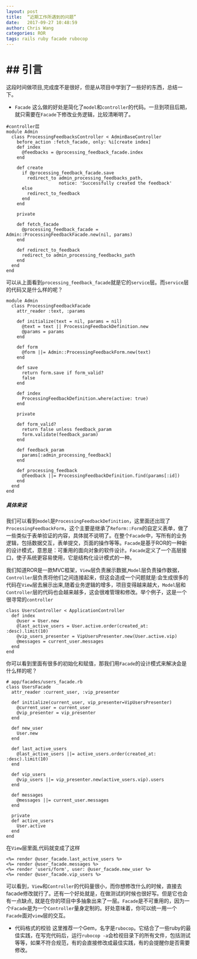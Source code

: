 ```yaml
---
layout: post
title:  “近期工作所遇到的问题”
date:   2017-09-27 10:48:59
author: Chris Wang
categories: ROR
tags: rails ruby facade rubocop
---
```


# ## 引言
这段时间做项目,完成度不是很好，但是从项目中学到了一些好的东西，总结一下。
* `Facade`
这么做的好处是简化了`model`和`controller`的代码。一旦到项目后期，就只需要在`Facade`下修改业务逻辑，比较清晰明了。
```
#controller层
module Admin
  class ProcessingFeedbacksController < AdminBaseController
    before_action :fetch_facade, only: %i[create index]
    def index
      @feedbacks = @processing_feedback_facade.index
    end

    def create
      if @processing_feedback_facade.save
        redirect_to admin_processing_feedbacks_path,
                    notice: 'Successfully created the feedback'
      else
        redirect_to_feedback
      end
    end

    private

    def fetch_facade
      @processing_feedback_facade = Admin::ProcessingFeedbackFacade.new(nil, params)
    end

    def redirect_to_feedback
      redirect_to admin_processing_feedbacks_path
    end
  end
end
```

可以从上面看到`processing_feedback_facade`就是它的`service`层。而`service`层的代码又是什么样的呢？

```
module Admin
  class ProcessingFeedbackFacade
    attr_reader :text, :params

    def initialize(text = nil, params = nil)
      @text = text || ProcessingFeedbackDefinition.new
      @params = params
    end

    def form
      @form ||= Admin::ProcessingFeedbackForm.new(text)
    end

    def save
      return form.save if form_valid?
      false
    end

    def index
      ProcessingFeedbackDefinition.where(active: true)
    end

    private

    def form_valid?
      return false unless feedback_param
      form.validate(feedback_param)
    end

    def feedback_param
      params[:admin_processing_feedback]
    end

    def processing_feedback
      @feedback ||= ProcessingFeedbackDefinition.find(params[:id])
    end
  end
end
```

##### 具体来说
我们可以看到`model`是`ProcessingFeedbackDefinition`，这里面还出现了`ProcessingFeedbackForm`，这个主要是继承了`Reform::Form`的自定义表单，做了一些类似于表单验证的内容，具体就不说明了。在整个`Facade`中，写所有的业务逻辑，包括数据交互，表单提交，页面的操作等等。`Facade`是基于ROR的一种新的设计模式，意思是：可重用的面向对象的软件设计。`Facade`定义了一个高层接口，使子系统更容易使用，它是结构化设计模式的一种。

我们知道ROR是一款MVC框架，`View`层负责展示数据,`Model`层负责操作数据，`Controller`层负责将他们之间连接起来，但这会造成一个问题就是:会生成很多的代码在`View`层去展示出来,随着业务逻辑的增多，项目变得越来越大，`Model`层和`Controller`层的代码也会越来越多，这会很难管理和修改。举个例子，这是一个很寻常的`controller`
```
class UsersController < ApplicationController
  def index
    @user = User.new
    @last_active_users = User.active.order(created_at: :desc).limit(10)
    @vip_users_presenter = VipUsersPresenter.new(User.active.vip)
    @messages = current_user.messages
  end
end
```

你可以看到里面有很多的初始化和赋值，那我们用`Facade`的设计模式来解决会是什么样的呢？

```
# app/facades/users_facade.rb
class UsersFacade
  attr_reader :current_user, :vip_presenter

  def initialize(current_user, vip_presenter=VipUsersPresenter)
    @current_user = current_user
    @vip_presenter = vip_presenter
  end

  def new_user
    User.new
  end

  def last_active_users
    @last_active_users ||= active_users.order(created_at: :desc).limit(10)
  end

  def vip_users
    @vip_users ||= vip_presenter.new(active_users.vip).users
  end

  def messages
    @messages ||= current_user.messages
  end

  private
  def active_users
    User.active
  end
end
```
在`View`层里面,代码就变成了这样

```
<%= render @user_facade.last_active_users %>
<%= render @user_facade.messages %>
<%= render 'users/form', user: @user_facade.new_user %>
<%= render @user_facade.vip_users %>
```

可以看到，`View`和`Controller`的代码量很小，而你想修改什么的时候，直接去facade修改就行了。还有一个好处就是，在做测试的时候也很好写。但是它也会有一点缺点, 就是在你的项目中多抽象出来了一层。`Facade`是不可重用的，因为一个`Facade`是为一个`Controller`量身定制的。好处意味着，你可以统一用一个`Facade`面对`view`层的交互。

* 代码格式的校验
这里推荐一个Gem，名字是`rubocop`。它结合了一些ruby的最佳实践，在写完代码后，运行`rubocop -a`会检视目录下的所有文件，包括测试等等，如果不符合规范，有的会直接修改成最佳实践，有的会提醒你是否需要修改。

